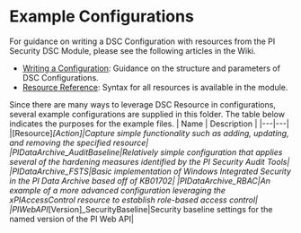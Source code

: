 # Example Configurations

For guidance on writing a DSC Configuration with resources from the PI Security DSC Module, please see the following articles in the Wiki. 
- [Writing a Configuration](https://github.com/osisoft/PI-Security-DSC/wiki/Writing-a-Configuration): Guidance on the structure and parameters of DSC Configurations.
- [Resource Reference](https://github.com/osisoft/PI-Security-DSC/wiki/Resource-Reference): Syntax for all resources is available in the module.

Since there are many ways to leverage DSC Resource in configurations, several example configurations are supplied in this folder.  The table below indicates the purposes for the example files.
| Name | Description |
|---|---|
|[Resource]_[Action]|Capture simple functionality such as adding, updating, and removing the specified resource|
|PIDataArchive_AuditBaseline|Relatively simple configuration that applies several of the hardening measures identified by the PI Security Audit Tools|
|PIDataArchive_FSTS|Basic implementation of Windows Integrated Security in the PI Data Archive based off of KB01702|
|PIDataArchive_RBAC|An example of a more advanced configuration leveraging the xPIAccessControl resource to establish role-based access control|
|PIWebAPI_[Version]_SecurityBaseline|Security baseline settings for the named version of the PI Web API|